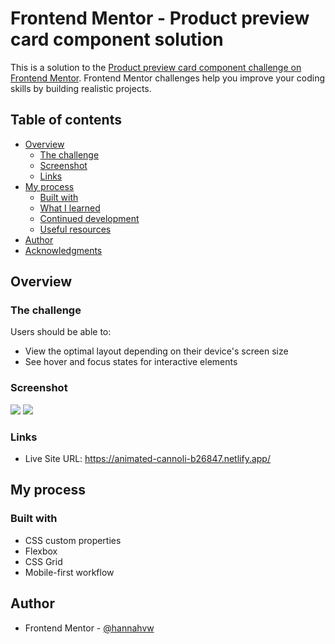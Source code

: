 # Frontend Mentor - Product preview card component solution

This is a solution to the [Product preview card component challenge on Frontend Mentor](https://www.frontendmentor.io/challenges/product-preview-card-component-GO7UmttRfa). Frontend Mentor challenges help you improve your coding skills by building realistic projects.

## Table of contents

- [Overview](#overview)
  - [The challenge](#the-challenge)
  - [Screenshot](#screenshot)
  - [Links](#links)
- [My process](#my-process)
  - [Built with](#built-with)
  - [What I learned](#what-i-learned)
  - [Continued development](#continued-development)
  - [Useful resources](#useful-resources)
- [Author](#author)
- [Acknowledgments](#acknowledgments)

## Overview

### The challenge

Users should be able to:

- View the optimal layout depending on their device's screen size
- See hover and focus states for interactive elements

### Screenshot

![](desktop-screenshot.png)
![](mobile-screenshot.png)

### Links

- Live Site URL: https://animated-cannoli-b26847.netlify.app/

## My process

### Built with

- CSS custom properties
- Flexbox
- CSS Grid
- Mobile-first workflow

## Author

- Frontend Mentor - [@hannahvw](https://www.frontendmentor.io/profile/hannahvw)
